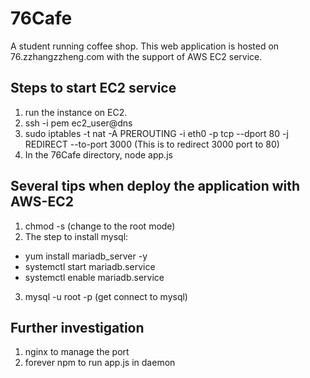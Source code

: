 # 76Cafe
A student running coffee shop.
This web application is hosted on 76.zzhangzzheng.com with the support of AWS EC2 service.
## Steps to start EC2 service
1. run the instance on EC2.
2. ssh -i pem ec2_user@dns
3. sudo iptables -t nat -A PREROUTING -i eth0 -p tcp --dport 80 -j REDIRECT --to-port 3000
(This is to redirect 3000 port to 80)
4. In the 76Cafe directory, node app.js
## Several tips when deploy the application with AWS-EC2
1. chmod -s (change to the root mode)
2. The step to install mysql:
  * yum install mariadb_server -y
  * systemctl start mariadb.service
  * systemctl enable mariadb.service
3. mysql -u root -p (get connect to mysql)
## Further investigation
1. nginx to manage the port
2. forever npm to run app.js in daemon
